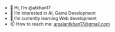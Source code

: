 - 👋 Hi, I’m @atkhan17
- 👀 I’m interested in AI, Game Development
- 🌱 I’m currently learning Web development
- 📫 How to reach me: arsalantkhan17@gmail.com

<!---
atkhan17/atkhan17 is a ✨ special ✨ repository because its `README.md` (this file) appears on your GitHub profile.
You can click the Preview link to take a look at your changes.
--->
